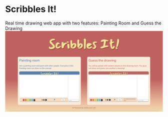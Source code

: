 # Scribbles It!
Real time drawing web app with two features: Painting Room and Guess the Drawing
![alt text](public/images/home.png)
